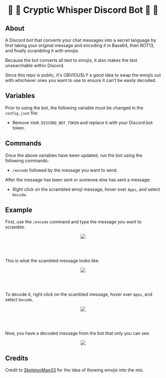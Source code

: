 <h1 align="center">💬 🤫 Cryptic Whisper Discord Bot 🤫 💬</h1>

## About
A Discord bot that converts your chat messages into a secret language by first taking your original message and encoding it in Base64, then ROT13, and finally scrambling it with emojis.

Because the bot converts all text to emojis, it also makes the text unsearchable within Discord.

Since this repo is public, it's OBVIOUSLY a good idea to swap the emojis out with whichever ones you want to use to ensure it can't be easily decoded.

## Variables
Prior to using the bot, the following variable must be changed in the `config.json` file:
- Remove `YOUR_DISCORD_BOT_TOKEN` and replace it with your Discord bot token.

## Commands
Once the above variables have been updated, run the bot using the following commands:
- `/encode` followed by the message you want to send.

After the message has been sent or someone else has sent a message:
- Right click on the scrambled emoji message, hover over `Apps`, and select `Decode`.

## Example
First, use the `/encode` command and type the message you want to scramble.
<p align="center">
  <img src="https://i.imgur.com/c6TvzWp.png">
</p>
<br><br>

This is what the scambled message looks like.
<p align="center">
  <img src="https://i.imgur.com/Uejb29K.png">
</p>
<br><br>

To decode it, right click on the scambled message, hover over `Apps`, and select `Decode`.
<p align="center">
  <img src="https://i.imgur.com/9UqQKKk.png">
</p>
<br><br>

Now, you have a decoded message from the bot that only you can see.
<p align="center">
  <img src="https://i.imgur.com/ibRpBfN.png">
</p>

## Credits
Credit to [SkeletonMan03](https://github.com/SkeletonMan03) for the idea of thowing emojis into the mix.
